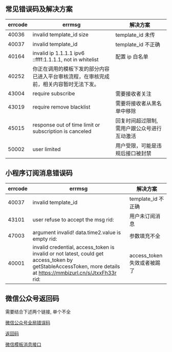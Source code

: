 
## 常见错误码及解决方案

| errcode | errmsg                                                                                 | 解决方案                                     |
| ------- | -------------------------------------------------------------------------------------- | -------------------------------------------- |
| 40036   | invalid template_id size                                                               | template_id 未传                             |
| 40037   | invalid template_id                                                                    | template_id 不正确                           |
| 40164   | invalid ip 1.1.1.1 ipv6 ::ffff:1.1.1.1, not in whitelist                               | 配置 ip 白名单                               |
| 40252   | 你正在调用的模板下发的部分内容已进入平台审核流程，在审核完成前，相关内容暂时无法下发。 |
| 43004   | require subscribe                                                                      | 需要接收者关注                               |
| 43019   | require remove blacklist                                                               | 需要将接收者从黑名单中移除                   |
| 45015   | response out of time limit or subscription is canceled                                 | 回复时间超过限制, 需用户跟公众号进行互动激活 |
| 50002   | user limited                                                                           | 用户受限，可能是违规后接口被封禁             |

## 小程序订阅消息错误码

| errcode | errmsg                                                                                                                                                          | 解决方案                    |
| ------- | --------------------------------------------------------------------------------------------------------------------------------------------------------------- | --------------------------- |
| 40037   | invalid template_id                                                                                                                                             | template_id 不正确          |
| 43101   | user refuse to accept the msg rid:                                                                                                                              | 用户未订阅消息              |
| 47003   | argument invalid! data.time2.value is empty rid:                                                                                                                | 参数填充不全                |
| 40001   | invalid credential, access_token is invalid or not latest, could get access_token by getStableAccessToken, more details at https://mmbizurl.cn/s/JtxxFh33r rid: | access_token 失效或者被踢了 |

## 微信公众号返回码

需要结合下述两个链接, 单个不全

[微信公众号全局错误码](https://developers.weixin.qq.com/doc/offiaccount/Getting_Started/Global_Return_Code.html)

[返回码](https://developers.weixin.qq.com/doc/oplatform/Return_codes/Return_code_descriptions_new.html)

[微信模板消息接口](https://developers.weixin.qq.com/doc/offiaccount/Message_Management/Template_Message_Interface.html)
